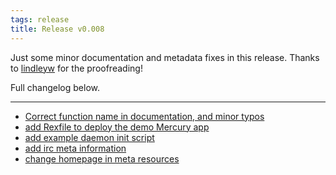 ```yaml
---
tags: release
title: Release v0.008
---
```


Just some minor documentation and metadata fixes in this release. Thanks
to [lindleyw](https://github.com/lindleyw) for the proofreading!

Full changelog below.

---

* [Correct function name in documentation, and minor typos](https://github.com/preaction/Mercury/commit/d12bb41a578fd65f502032732195b07c9b061b66)
* [add Rexfile to deploy the demo Mercury app](https://github.com/preaction/Mercury/commit/98b9e8d786c52ba3a258f124b4e820425270dd1a)
* [add example daemon init script](https://github.com/preaction/Mercury/commit/6bda3f5e78fe18dfd5f22c050c36e912b725e9d8)
* [add irc meta information](https://github.com/preaction/Mercury/commit/08542810cedb45dbd5fa468f75f18bec399fd99e)
* [change homepage in meta resources](https://github.com/preaction/Mercury/commit/8e91b7e15ed689fc54281db1384f9bb8f88a9886)
